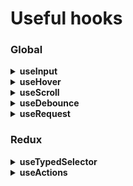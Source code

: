 # Useful hooks


### Global
<details>
<summary><b>useInput</b></summary>
<div>
  <p>

    import { ChangeEvent, useState } from 'react'

    interface UseInputOutput {
        value: any
        onChange: (e: ChangeEvent<HTMLInputElement>) => void
    }
    
    export const useInput = (initialValue: any): useInputOutput => {

        const [value, setValue] = useState(initialValue)

        const onChange = (e: ChangeEvent<HTMLInputElement>) => setValue(e.target.value)

        return { value, onChange }
    }
    
  </p>
</div>
</details>

<details>
<summary><b>useHover</b></summary>
<div>
  <p>

    import { useEffect, useState } from "react"

    export const useHover = (ref): boolean => {

        const [isHovering, setHovering] = useState(false)

        const on = () => setHovering(true)
        const off = () => setHovering(false)

        useEffect(() => {
            if (!ref.current) {
                return;
            }
            const node = ref.current
    
            node.addEventListener('mouseenter', on)
            node.addEventListener('mousemove', on)
            node.addEventListener('mouseleave', off)
    
            return () => {
                node.removeEventListener('mouseenter', on)
                node.removeEventListener('mousemove', on)
                node.removeEventListener('mouseleave', off)
            }

        }, [])

        return isHovering
    }
  </p>
</div>
</details>

<details>
<summary><b>useScroll</b></summary>
<div>

  <p>

    import { useEffect, useRef } from "react"

    export const useScroll = (parentRef, childRef, callback): void => {

        const observer = useRef<IntersectionObserver>()

        useEffect(() => {
            const options = {
                root: parentRef.current,
                rootMargin: '0px',
                threshold: 0
            }
            observer.current = new IntersectionObserver(([target]) => {
                if (target.isIntersecting) {
                    callback()
                }
            }, options)
    
            observer.current.observe(childRef.current)
    
            return () => {
                observer.current.unobserve(childRef.current)
            }

        }, [callback])
    }
  </p>
</div>
</details>

<details>
<summary><b>useDebounce</b></summary>
<div>

  <p>

    import { useCallback, useRef } from "react"

    type Callback = (...args: any) => void

    export const useDebounce = (callback: Callback, delay: number): Callback => {

        const timer = useRef<number>()
    
        const debouncedCallback = useCallback((...args) => {
    
            if (timer.current) clearTimeout(timer.current)
    
            timer.current = setTimeout(() => {
                callback(...args)
            }, delay) as unknown as number

        }, [callback, delay])
    
        return debouncedCallback
    }
  </p>
</div>
</details>

<details>
<summary><b>useRequest</b></summary>
<div>

  <p>

    import { useEffect, useState } from "react"

    type UseRequestOutput<D> = [D, boolean, string]

    export const useRequest = <D = any>(request): UseRequestOutput<D> => {

        const [data, setData] = useState<D>(null);
        const [loading, setLoading] = useState(false);
        const [error, setError] = useState('');
    
        useEffect(() => {
            setLoading(true)
            request()
                .then(response => setData(response.data))
                .catch(error => setError(error))
                .finally(() => setLoading(false))
        }, [])
    
        return [data, loading, error]
    }
  </p>
</div>
</details>

### Redux
<details>
<summary><b>useTypedSelector</b></summary>
<div>
  <p>

    /*
    * RootState is a type of your root reducer.
    * Example: type RootState = ReturnType<typeof rootReducer>
    */

    import { TypedUseSelectorHook, useSelector } from 'react-redux'

    export const useTypedSelector: TypedUseSelectorHook<RootState> = useSelector


  </p>
</div>
</details>

<details>
<summary><b>useActions</b></summary>
<div>
  <p>

    /*
    * actionCreators is an object with all yours actions
    */

    import { useDispatch } from 'react-redux'
    import { bindActionCreators } from 'redux'
    
    export const useActions = () => {
        const dispatch = useDispatch()
        return bindActionCreators(actionCreators, dispatch)
    }

  </p>
</div>
</details>